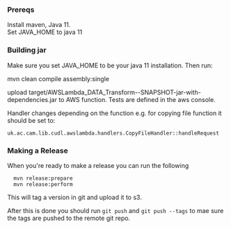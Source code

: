 ### Prereqs

Install maven, Java 11.  
Set JAVA_HOME to java 11 

### Building jar

Make sure you set JAVA_HOME to be your java 11 installation. 
Then run: 

mvn clean compile assembly:single
 
 upload target/AWSLambda_DATA_Transform-<VERSION>-SNAPSHOT-jar-with-dependencies.jar
 to AWS function.  Tests are defined in the aws console.
 
 Handler changes depending on the function e.g. for copying file function it should be set to: 
 
 ``uk.ac.cam.lib.cudl.awslambda.handlers.CopyFileHandler::handleRequest``

### Making a Release

When you're ready to make a release you can run the following

      mvn release:prepare
      mvn release:perform

This will tag a version in git and upload it to s3.

After this is done you should run `git push` and `git push --tags` to mae sure the 
tags are pushed to the remote git repo.
